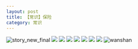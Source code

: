 ```yaml
---
layout: post
title: 【常识】保险
category: 常识
---
```

![story_new_final](http://rfbyhtcfm.hd-bkt.clouddn.com/img/story_new_final_0322.png)
![](http://rfbyhtcfm.hd-bkt.clouddn.com/img/insurance-220404-6.png)
![](http://rfbyhtcfm.hd-bkt.clouddn.com/img/insurance-220404-2.png)
![](http://rfbyhtcfm.hd-bkt.clouddn.com/img/insurance-220404-3.png)
![](http://rfbyhtcfm.hd-bkt.clouddn.com/img/insurance-220404-4.png)
![](http://rfbyhtcfm.hd-bkt.clouddn.com/img/insurance-220404-5.png)
![](http://rfbyhtcfm.hd-bkt.clouddn.com/img/insurance-220404-1.png)
![](http://rfbyhtcfm.hd-bkt.clouddn.com/img/insurance-220404-7.png)
![wanshan](http://rfbyhtcfm.hd-bkt.clouddn.com/img/wanshan.png)